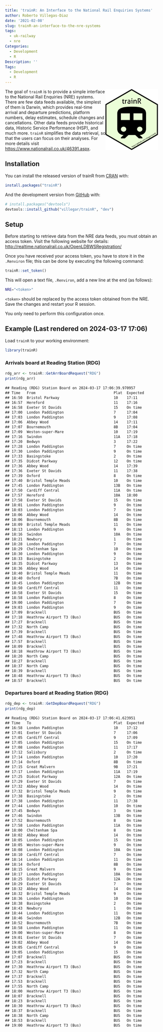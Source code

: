 ```yaml
---
title: 'trainR: An Interface to the National Rail Enquiries Systems'
author: Roberto Villegas-Diaz
date: '2021-02-08'
slug: trainR-an-interface-to-the-nre-systems
tags:
  - uk-railway
  - nre
Categories:
  - Development
  - R
Description: ''
Tags:
  - Development
  - R
---
```


<img src="https://raw.githubusercontent.com/villegar/trainR/main/inst/images/logo.png" alt="logo" align="right" height=200px/>

The goal of `trainR` is to provide a simple interface to the 
National Rail Enquiries (NRE) systems. There are few data feeds 
available, the simplest of them is Darwin, which provides real-time 
arrival and departure predictions, platform numbers, delay estimates, 
schedule changes and cancellations. Other data feeds provide historical 
data, Historic Service Performance (HSP), and much more. `trainR` 
simplifies the data retrieval, so that the users can focus on their 
analyses. For more details visit 
https://www.nationalrail.co.uk/46391.aspx.

## Installation

You can install the released version of trainR from [CRAN](https://CRAN.R-project.org) with:

``` r
install.packages("trainR")
```

And the development version from [GitHub](https://github.com/) with:

``` r
# install.packages("devtools")
devtools::install_github("villegar/trainR", "dev")
```

## Setup
Before starting to retrieve data from the NRE data feeds, you must obtain an access token. 
Visit the following website for details: http://realtime.nationalrail.co.uk/OpenLDBWSRegistration/

Once you have received your access token, you have to store it in the `.Renviron` file; this can be 
done by executing the following command:


```r
trainR::set_token()
```

This will open a text file, `.Renviron`, add a new line at the end (as follows):

```bash
NRE="<token>"
```

`<token>` should be replaced by the access token obtained from the NRE. Save the changes and restart 
your R session.

You only need to perform this configuration once.

## Example (Last rendered on 2024-03-17 17:06)

Load `trainR` to your working environment:

```r
library(trainR)
```

### Arrivals board at Reading Station (RDG)


```r
rdg_arr <- trainR::GetArrBoardRequest("RDG")
print(rdg_arr)
```

```
## Reading (RDG) Station Board on 2024-03-17 17:06:39.970957
## Time   From                                    Plat  Expected
## 16:50  Bristol Parkway                         10    17:11
## 16:57  Hereford                                11    17:16
## 16:58  Exeter St Davids                        15    On time
## 17:00  London Paddington                       7     17:04
## 17:03  London Paddington                       9     17:08
## 17:06  Abbey Wood                              14    17:11
## 17:07  Bournemouth                             8B    17:04
## 17:09  Weston-super-Mare                       10    17:19
## 17:16  Swindon                                 11A   17:18
## 17:20  Bedwyn                                  3     17:22
## 17:28  London Paddington                       7     On time
## 17:30  London Paddington                       9     On time
## 17:33  Basingstoke                             2     On time
## 17:35  Didcot Parkway                          12    On time
## 17:36  Abbey Wood                              14    17:39
## 17:36  Exeter St Davids                        11    17:38
## 17:39  Oxford                                  8     On time
## 17:40  Bristol Temple Meads                    10    On time
## 17:45  London Paddington                       13B   On time
## 17:50  Cardiff Central                         11A   On time
## 17:57  Hereford                                10A   18:00
## 17:58  Exeter St Davids                        15    On time
## 18:01  London Paddington                       9     On time
## 18:03  London Paddington                       7     On time
## 18:06  Abbey Wood                              14    On time
## 18:06  Bournemouth                             8B    On time
## 18:09  Bristol Temple Meads                    11    On time
## 18:13  London Paddington                       9     On time
## 18:16  Swindon                                 10A   On time
## 18:21  Newbury                                 1     On time
## 18:28  London Paddington                       7     On time
## 18:29  Cheltenham Spa                          10    On time
## 18:30  London Paddington                       9     On time
## 18:33  Basingstoke                             2     On time
## 18:35  Didcot Parkway                          13    On time
## 18:36  Abbey Wood                              14    On time
## 18:40  Bristol Temple Meads                    11    On time
## 18:40  Oxford                                  7B    On time
## 18:45  London Paddington                       12B   On time
## 18:50  Cardiff Central                         11    On time
## 18:58  Exeter St Davids                        15    On time
## 18:58  London Paddington                       8     On time
## 19:00  London Paddington                       7     On time
## 19:03  London Paddington                       9     On time
## 17:09  Bracknell                               BUS   On time
## 17:18  Heathrow Airport T3 (Bus)               BUS   On time
## 17:27  Bracknell                               BUS   On time
## 17:32  North Camp                              BUS   On time
## 17:39  Bracknell                               BUS   On time
## 17:48  Heathrow Airport T3 (Bus)               BUS   On time
## 17:57  Bracknell                               BUS   On time
## 18:09  Bracknell                               BUS   On time
## 18:18  Heathrow Airport T3 (Bus)               BUS   On time
## 18:20  North Camp                              BUS   On time
## 18:27  Bracknell                               BUS   On time
## 18:37  North Camp                              BUS   On time
## 18:39  Bracknell                               BUS   On time
## 18:48  Heathrow Airport T3 (Bus)               BUS   On time
## 18:57  Bracknell                               BUS   On time
```

### Departures board at Reading Station (RDG)


```r
rdg_dep <- trainR::GetDepBoardRequest("RDG")
print(rdg_dep)
```

```
## Reading (RDG) Station Board on 2024-03-17 17:06:41.623951
## Time   To                                      Plat  Expected
## 16:58  London Paddington                       10    17:12
## 17:01  Exeter St Davids                        7     17:06
## 17:05  Cardiff Central                         9     17:09
## 17:05  London Paddington                       15    On time
## 17:08  London Paddington                       11    17:17
## 17:12  Salisbury                               2     On time
## 17:14  London Paddington                       10    17:20
## 17:14  Oxford                                  8B    On time
## 17:15  Great Malvern                           9B    17:21
## 17:17  London Paddington                       11A   17:19
## 17:25  Didcot Parkway                          12A   On time
## 17:29  Exeter St Davids                        7     On time
## 17:32  Abbey Wood                              14    On time
## 17:32  Bristol Temple Meads                    9     On time
## 17:38  Basingstoke                             2     On time
## 17:38  London Paddington                       11    17:38
## 17:44  London Paddington                       10    On time
## 17:45  Bedwyn                                  3     On time
## 17:46  Swindon                                 13B   On time
## 17:52  Bournemouth                             8     On time
## 17:58  London Paddington                       11A   On time
## 18:00  Cheltenham Spa                          8     On time
## 18:02  Abbey Wood                              14    On time
## 18:05  London Paddington                       15    On time
## 18:05  Weston-super-Mare                       9     On time
## 18:08  London Paddington                       10A   On time
## 18:10  Cardiff Central                         7     On time
## 18:14  London Paddington                       11    On time
## 18:14  Oxford                                  8B    On time
## 18:15  Great Malvern                           9     On time
## 18:17  London Paddington                       10A   On time
## 18:25  Didcot Parkway                          12A   On time
## 18:29  Exeter St Davids                        7     On time
## 18:32  Abbey Wood                              14    On time
## 18:32  Bristol Temple Meads                    9     On time
## 18:36  London Paddington                       10    On time
## 18:38  Basingstoke                             2     On time
## 18:43  Newbury                                 1     On time
## 18:44  London Paddington                       11    On time
## 18:46  Swindon                                 12B   On time
## 18:52  Bournemouth                             7B    On time
## 18:58  London Paddington                       11    On time
## 19:00  Weston-super-Mare                       8     On time
## 19:01  Exeter St Davids                        7     On time
## 19:02  Abbey Wood                              14    On time
## 19:05  Cardiff Central                         9     On time
## 19:05  London Paddington                       15    On time
## 17:07  Bracknell                               BUS   On time
## 17:23  Bracknell                               BUS   On time
## 17:30  Heathrow Airport T3 (Bus)               BUS   On time
## 17:32  North Camp                              BUS   On time
## 17:37  Bracknell                               BUS   On time
## 17:53  Bracknell                               BUS   On time
## 17:55  North Camp                              BUS   On time
## 18:00  Heathrow Airport T3 (Bus)               BUS   On time
## 18:07  Bracknell                               BUS   On time
## 18:23  Bracknell                               BUS   On time
## 18:30  Heathrow Airport T3 (Bus)               BUS   On time
## 18:37  Bracknell                               BUS   On time
## 18:38  North Camp                              BUS   On time
## 18:53  Bracknell                               BUS   On time
## 19:00  Heathrow Airport T3 (Bus)               BUS   On time
```
